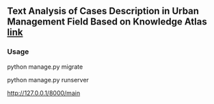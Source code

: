 ## Text Analysis of Cases Description in Urban Management Field Based on Knowledge Atlas    [link](https://dl.acm.org/citation.cfm?id=3278062)

### Usage

python manage.py migrate

python manage.py runserver

http://127.0.0.1/8000/main
